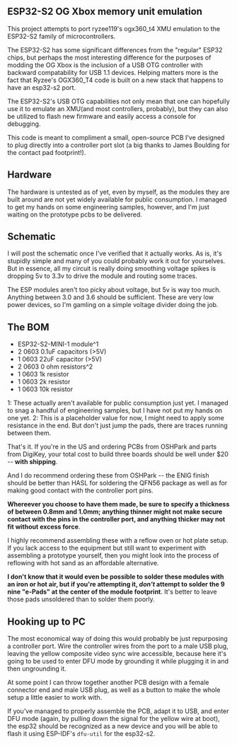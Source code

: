 ## ESP32-S2 OG Xbox memory unit emulation

This project attempts to port ryzee119's ogx360_t4 XMU emulation to the ESP32-S2 family of microcontrollers.

The ESP32-S2 has some significant differences from the "regular" ESP32 chips, but perhaps the most interesting difference for the purposes of modding the OG Xbox is the inclusion of a USB OTG controller with backward compatability for USB 1.1 devices. Helping matters more is the fact that Ryzee's OGX360_T4  code is built on a new stack that happens to have an esp32-s2 port.

The ESP32-S2's USB OTG capabilities not only mean that one can hopefully use it to emulate an XMU(and most  controllers, probably), but they can also be utilized to flash new firmware and easily access a console for debugging.

This code is meant to compliment a small, open-source PCB I've designed to plug directly into a controller port slot (a big thanks to James Boulding for the contact pad footprint!).

Hardware
--------

The hardware is untested as of yet, even by myself, as the modules they are built around are not yet widely available for public consumption. I managed to get my hands on some engineering samples, however, and I'm just waiting on the prototype pcbs to be delivered.

Schematic
---------

I will post the schematic once I've verified that it actually  works. As is, it's stupidly simple and many of you could probably work it out for yourselves. But in essence, all my circuit is really doing smoothing voltage spikes is dropping 5v to 3.3v to drive the module and routing some traces.

The ESP modules aren't too picky about voltage, but 5v is way too much. Anything between 3.0 and 3.6 should be sufficient. These are very low power devices, so I'm gamling on a simple voltage divider doing the job.



The BOM
-------

* ESP32-S2-MINI-1 module^1
* 2 0603 0.1uF capacitors (>5V)
* 1 0603 22uF capacitor (>5V)
* 2 0603 0 ohm resistors^2
* 1 0603 1k resistor
* 1 0603 2k resistor
* 1 0603 10k resistor

1: These actually aren't  available for public consumption just yet. I managed to snag a handful of engineering samples, but I have not put my hands on one yet.
2: This is a placeholder value for now, I might need to apply some resistance in the end. But don't just jump the pads, there are traces running between them.

That's it. If you're in the US and ordering PCBs from OSHPark and parts from DigiKey, your total cost to build three boards should be well under $20 -- **with shipping**. 

And I do recommend ordering these from OSHPark -- the ENIG finish should be better than HASL for soldering the QFN56 package as well as for making good contact with the controller port pins. 

**Whereever you choose to have them made, be sure to specify a thickness of between 0.8mm and 1.0mm; anything thinner might not make secure contact with the pins in the controller port, and anything thicker may not fit without excess force**.  

I highly recommend assembling these with a reflow oven or hot plate setup. If you lack access to the equipment but still want to experiment with assembling a prototype yourself, then you might look into the process of reflowing with hot sand as an affordable alternative. 

**I don't know that it would even be possible to solder these modules with an iron or hot air, but if you're attempting it, *don't* attempt to solder the 9 nine "e-Pads" at the center of the module footprint**. It's better to leave those pads unsoldered than to solder them poorly.

Hooking up to PC
----------------

The most economical way of doing this would probably be just repurposing a controller port. Wire the controller wires from the port to a male USB plug, leaving the yellow composite video sync wire accessible, because here it's going to be used to enter DFU mode by grounding it while plugging it in and then ungrounding it. 

At some point I can throw together another PCB design with a female connector end and male USB plug, as well as a button to make the whole setup a little easier to work with.

If you've managed to properly assemble the PCB, adapt it to USB, and enter DFU mode (again, by pulling down the signal for the yellow wire at boot), the esp32 should be recognized as a new device and you will be able to flash it using ESP-IDF's `dfu-util` for the esp32-s2.
